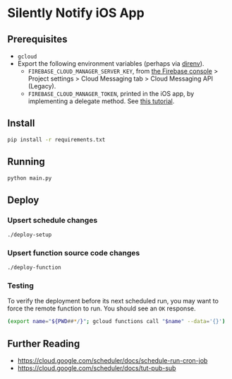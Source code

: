 # Silently Notify iOS App

## Prerequisites

- `gcloud`
- Export the following environment variables (perhaps via
  [direnv](https://direnv.net/)).
  - `FIREBASE_CLOUD_MANAGER_SERVER_KEY`, from
    [the Firebase console](https://console.firebase.google.com/) > Project
    settings > Cloud Messaging tab > Cloud Messaging API (Legacy).
  - `FIREBASE_CLOUD_MANAGER_TOKEN`, printed in the iOS app, by implementing a
    delegate method. See
    [this tutorial](https://swiftsenpai.com/testing/send-silent-push-notifications/).

## Install

```zsh
pip install -r requirements.txt
```

## Running

```zsh
python main.py
```

## Deploy

### Upsert schedule changes

```zsh
./deploy-setup
```

### Upsert function source code changes

```zsh
./deploy-function
```

### Testing

To verify the deployment before its next scheduled run, you may want to force
the remote function to run. You should see an `OK` response.

```zsh
(export name="${PWD##*/}"; gcloud functions call "$name" --data='{}')
```

## Further Reading

- https://cloud.google.com/scheduler/docs/schedule-run-cron-job
- https://cloud.google.com/scheduler/docs/tut-pub-sub
